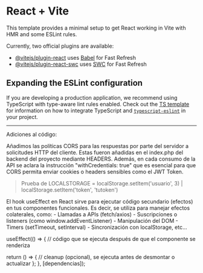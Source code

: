 # React + Vite

This template provides a minimal setup to get React working in Vite with HMR and some ESLint rules.

Currently, two official plugins are available:

- [@vitejs/plugin-react](https://github.com/vitejs/vite-plugin-react/blob/main/packages/plugin-react) uses [Babel](https://babeljs.io/) for Fast Refresh
- [@vitejs/plugin-react-swc](https://github.com/vitejs/vite-plugin-react/blob/main/packages/plugin-react-swc) uses [SWC](https://swc.rs/) for Fast Refresh

## Expanding the ESLint configuration

If you are developing a production application, we recommend using TypeScript with type-aware lint rules enabled. Check out the [TS template](https://github.com/vitejs/vite/tree/main/packages/create-vite/template-react-ts) for information on how to integrate TypeScript and [`typescript-eslint`](https://typescript-eslint.io) in your project.



-----------------------------------------------
Adiciones al código:

Añadimos las políticas CORS para las respuestas por parte del servidor a solicitudes HTTP del cliente. Estas fueron
añadidas en el index.php del backend del proyecto mediante HEADERS. Además, en cada consumo de la API se aclara la
instrucción "withCredentials: true" que es esencial para que CORS permita enviar cookies o headers sensibles como el
JWT Token.

 > Prueba de LOCALSTORAGE = localStorage.setItem('usuario', 3) | localStorage.setItem('token', 'tutoken')

El hook useEffect en React sirve para ejecutar código secundario (efectos) en tus componentes funcionales. Es decir, se utiliza para manejar efectos colaterales, como:
    - Llamadas a APIs (fetch/axios)
    - Suscripciones o listeners (como window.addEventListener)
    - Manipulación del DOM
    - Timers (setTimeout, setInterval)
    - Sincronización con localStorage, etc...

useEffect(() => {
  // código que se ejecuta después de que el componente se renderiza

  return () => {
    // cleanup (opcional), se ejecuta antes de desmontar o actualizar
  };
}, [dependencias]);